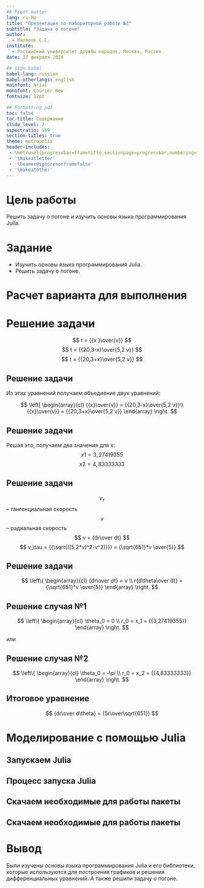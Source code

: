 ```yaml
---
## Front matter
lang: ru-RU
title: "Презентация по лабораторной работе №2"
subtitle: "Задача о погоне"
author:
  - Маляров С.С.
institute:
  - Российский университет дружбы народов, Москва, Россия
date: 17 февраля 2024

## i18n babel
babel-lang: russian 
babel-otherlangs: english 
mainfont: Arial 
monofont: Courier New 
fontsize: 12pt

## Formatting pdf
toc: false
toc-title: Содержание
slide_level: 2
aspectratio: 169
section-titles: true
theme: metropolis
header-includes:
 - \metroset{progressbar=frametitle,sectionpage=progressbar,numbering=fraction}
 - '\makeatletter'
 - '\beamer@ignorenonframefalse'
 - '\makeatother'
---
```




# Цель работы

  Решить задачу о погоне и изучить основы языка программирования Julia.

# Задание

- Изучить основы языка программирования Julia.
- Решить задачу о погоне. 

# Расчет варианта для выполнения


# Решение задачи 

$$ t = {{x }\over{v}} $$
$$ t = {{20,3-x}\over{5,2 v}} $$
$$ t = {{20,3+x}\over{5,2 v}} $$

## Решение задачи

Из этих уравнений получаем объедиение двух уравнений:

$$ \left[ \begin{array}{cl}
{{x}\over{v}} = {{20,3-x}\over{5,2 v}}\\
{{x}\over{v}} = {{20,3+x}\over{5,2 v}}
\end{array} \right. $$

## Решение задачи

Решая это, получаем два значения для x:
$$ x1 = {{3,27419355}} $$
$$ x2 = {{4,83333333}} $$


## Решение задачи

$$ v_\tau  $$ – тангенциальная скорость
$$ v $$ – радиальная скорость
$$ v = {dr\over dt} $$
$$ v_\tau = {{\sqrt{((5,2*v)^2-v^2)}}} = {\sqrt{651}*v \over{5}}   $$


## Решение задачи

$$ \left\{ \begin{array}{cl}
{dr\over dt} = v \\
r{d\theta\over dt} = {\sqrt{651}*v \over{5}} 
\end{array} \right. $$

## Решение случая №1

$$ \left\{ \begin{array}{cl}
\theta_0 = 0 \\
r_0 = x_1 = {{3,27419355}}
\end{array} \right. $$

или

## Решение случая №2

$$ \left\{ \begin{array}{cl}
\theta_0 = -\pi \\
r_0 = x_2 = {{4,83333333}}
\end{array} \right. $$

## Итоговое уравнение

$$ {dr\over d\theta} = {5r\over\sqrt{651}} $$

# Моделирование с помощью Julia


## Запускаем Julia
 

## Процесс запуска Julia


## Скачаем необходимые для работы пакеты


## Скачаем необходимые для работы пакеты


# Вывод

Были изучены основы языка программирования Julia и его библиотеки, которые используются для построения графиков и решения дифференциальных уравнений. А также решили задачу о погоне.
